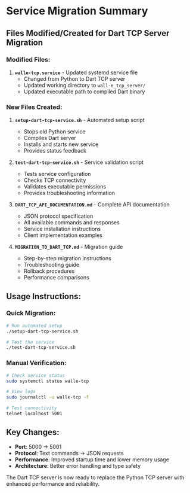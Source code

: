 # Service Migration Summary

## Files Modified/Created for Dart TCP Server Migration

### Modified Files:
1. **`walle-tcp.service`** - Updated systemd service file
   - Changed from Python to Dart TCP server
   - Updated working directory to `wall-e_tcp_server/`
   - Updated executable path to compiled Dart binary

### New Files Created:
1. **`setup-dart-tcp-service.sh`** - Automated setup script
   - Stops old Python service
   - Compiles Dart server
   - Installs and starts new service
   - Provides status feedback

2. **`test-dart-tcp-service.sh`** - Service validation script
   - Tests service configuration
   - Checks TCP connectivity
   - Validates executable permissions
   - Provides troubleshooting information

3. **`DART_TCP_API_DOCUMENTATION.md`** - Complete API documentation
   - JSON protocol specification
   - All available commands and responses
   - Service installation instructions
   - Client implementation examples

4. **`MIGRATION_TO_DART_TCP.md`** - Migration guide
   - Step-by-step migration instructions
   - Troubleshooting guide
   - Rollback procedures
   - Performance comparisons

## Usage Instructions:

### Quick Migration:
```bash
# Run automated setup
./setup-dart-tcp-service.sh

# Test the service
./test-dart-tcp-service.sh
```

### Manual Verification:
```bash
# Check service status
sudo systemctl status walle-tcp

# View logs
sudo journalctl -u walle-tcp -f

# Test connectivity
telnet localhost 5001
```

## Key Changes:
- **Port**: 5000 → 5001
- **Protocol**: Text commands → JSON requests
- **Performance**: Improved startup time and lower memory usage
- **Architecture**: Better error handling and type safety

The Dart TCP server is now ready to replace the Python TCP server with enhanced performance and reliability.